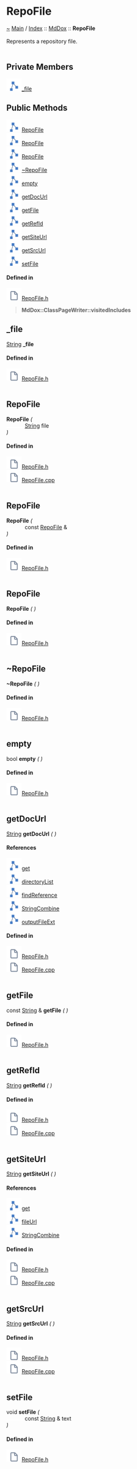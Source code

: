 <a id="repofile"></a>
<h1>RepoFile</h1>
<a id="classMdDox_1_1RepoFile"></a>
<a href="https://github.com/CharlesCarley/MdDox">~</a>
<a href="indexpage.md#main">Main</a>
<span class="inline-text">/</span>
<a href="index.md#index">Index</a>
<span class="inline-text">::</span>
<a href="namespaceMdDox.md#mddox">MdDox</a>
<span class="inline-text">::</span>
<span class="bold-text"><b>RepoFile</b></span>
<br/>
<br/>
<span class="inline-text">Represents a repository file. </span>
<br/>
<br/>
<a id="private-members"></a>
<h2>Private Members</h2>
<span class="icon-list-item"><a href="#_file" class="icon-list-item"><img src="../images/class.svg" class="icon-list-item"/><span class="icon-list-item">_file</span>
</a>
</span>
<br/>
<a id="public-methods"></a>
<h2>Public Methods</h2>
<span class="icon-list-item"><a href="#repofile" class="icon-list-item"><img src="../images/class.svg" class="icon-list-item"/><span class="icon-list-item">RepoFile</span>
</a>
</span>
<br/>
<span class="icon-list-item"><a href="#repofile" class="icon-list-item"><img src="../images/class.svg" class="icon-list-item"/><span class="icon-list-item">RepoFile</span>
</a>
</span>
<br/>
<span class="icon-list-item"><a href="#repofile" class="icon-list-item"><img src="../images/class.svg" class="icon-list-item"/><span class="icon-list-item">RepoFile</span>
</a>
</span>
<br/>
<span class="icon-list-item"><a href="#~repofile" class="icon-list-item"><img src="../images/class.svg" class="icon-list-item"/><span class="icon-list-item">~RepoFile</span>
</a>
</span>
<br/>
<span class="icon-list-item"><a href="#empty" class="icon-list-item"><img src="../images/class.svg" class="icon-list-item"/><span class="icon-list-item">empty</span>
</a>
</span>
<br/>
<span class="icon-list-item"><a href="#getdocurl" class="icon-list-item"><img src="../images/class.svg" class="icon-list-item"/><span class="icon-list-item">getDocUrl</span>
</a>
</span>
<br/>
<span class="icon-list-item"><a href="#getfile" class="icon-list-item"><img src="../images/class.svg" class="icon-list-item"/><span class="icon-list-item">getFile</span>
</a>
</span>
<br/>
<span class="icon-list-item"><a href="#getrefid" class="icon-list-item"><img src="../images/class.svg" class="icon-list-item"/><span class="icon-list-item">getRefId</span>
</a>
</span>
<br/>
<span class="icon-list-item"><a href="#getsiteurl" class="icon-list-item"><img src="../images/class.svg" class="icon-list-item"/><span class="icon-list-item">getSiteUrl</span>
</a>
</span>
<br/>
<span class="icon-list-item"><a href="#getsrcurl" class="icon-list-item"><img src="../images/class.svg" class="icon-list-item"/><span class="icon-list-item">getSrcUrl</span>
</a>
</span>
<br/>
<span class="icon-list-item"><a href="#setfile" class="icon-list-item"><img src="../images/class.svg" class="icon-list-item"/><span class="icon-list-item">setFile</span>
</a>
</span>
<br/>
<a id="defined-in"></a>
<h4>Defined in</h4>
<span class="icon-list-item"><a href="https://github.com/CharlesCarley/MdDox/blob/master//Source/MdDoxTree/RepoFile.h#L31" class="icon-list-item"><img src="../images/file.svg" class="icon-list-item"/><span class="icon-list-item">RepoFile.h</span>
</a>
</span>
<br/>
<blockquote>
<span class="bold-text"><b>MdDox::ClassPageWriter::visitedIncludes</b></span>
</blockquote>
<a id="_file"></a>
<h2>_file</h2>
<a href="namespaceMdDox.md#string">String</a>
<span class="bold-text"><b>_file</b></span>
<br/>
<a id="defined-in"></a>
<h4>Defined in</h4>
<span class="icon-list-item"><a href="https://github.com/CharlesCarley/MdDox/blob/master//Source/MdDoxTree/RepoFile.h#L33" class="icon-list-item"><img src="../images/file.svg" class="icon-list-item"/><span class="icon-list-item">RepoFile.h</span>
</a>
</span>
<br/>
<br/>
<a id="repofile"></a>
<h2>RepoFile</h2>
<span class="bold-text"><b>RepoFile</b></span>
<span class="italic-text"><i>(</i></span>
<div class="paragraph">
<span class="paragraph"><img src="../images/horSpace24px.svg"/><a href="namespaceMdDox.md#string">String</a>
<span class="inline-text">file</span>
</span>
</div>
<span class="italic-text"><i>)</i></span>
<a id="defined-in"></a>
<h4>Defined in</h4>
<span class="icon-list-item"><a href="https://github.com/CharlesCarley/MdDox/blob/master//Source/MdDoxTree/RepoFile.h#L36" class="icon-list-item"><img src="../images/file.svg" class="icon-list-item"/><span class="icon-list-item">RepoFile.h</span>
</a>
</span>
<br/>
<span class="icon-list-item"><a href="https://github.com/CharlesCarley/MdDox/blob/master//Source/MdDoxTree/RepoFile.cpp#L31" class="icon-list-item"><img src="../images/file.svg" class="icon-list-item"/><span class="icon-list-item">RepoFile.cpp</span>
</a>
</span>
<br/>
<br/>
<a id="repofile"></a>
<h2>RepoFile</h2>
<span class="bold-text"><b>RepoFile</b></span>
<span class="italic-text"><i>(</i></span>
<div class="paragraph">
<span class="paragraph"><img src="../images/horSpace24px.svg"/><span class="inline-text">const </span>
<a href="classMdDox_1_1RepoFile.md#repofile">RepoFile</a>
<span class="inline-text"> &amp;</span>
</span>
</div>
<span class="italic-text"><i>)</i></span>
<a id="defined-in"></a>
<h4>Defined in</h4>
<span class="icon-list-item"><a href="https://github.com/CharlesCarley/MdDox/blob/master//Source/MdDoxTree/RepoFile.h#L37" class="icon-list-item"><img src="../images/file.svg" class="icon-list-item"/><span class="icon-list-item">RepoFile.h</span>
</a>
</span>
<br/>
<br/>
<a id="repofile"></a>
<h2>RepoFile</h2>
<span class="bold-text"><b>RepoFile</b></span>
<span class="italic-text"><i>(</i></span>
<span class="italic-text"><i>)</i></span>
<a id="defined-in"></a>
<h4>Defined in</h4>
<span class="icon-list-item"><a href="https://github.com/CharlesCarley/MdDox/blob/master//Source/MdDoxTree/RepoFile.h#L38" class="icon-list-item"><img src="../images/file.svg" class="icon-list-item"/><span class="icon-list-item">RepoFile.h</span>
</a>
</span>
<br/>
<br/>
<a id="~repofile"></a>
<h2>~RepoFile</h2>
<span class="bold-text"><b>~RepoFile</b></span>
<span class="italic-text"><i>(</i></span>
<span class="italic-text"><i>)</i></span>
<a id="defined-in"></a>
<h4>Defined in</h4>
<span class="icon-list-item"><a href="https://github.com/CharlesCarley/MdDox/blob/master//Source/MdDoxTree/RepoFile.h#L39" class="icon-list-item"><img src="../images/file.svg" class="icon-list-item"/><span class="icon-list-item">RepoFile.h</span>
</a>
</span>
<br/>
<br/>
<a id="empty"></a>
<h2>empty</h2>
<span class="inline-text">bool</span>
<span class="bold-text"><b>empty</b></span>
<span class="italic-text"><i>(</i></span>
<span class="italic-text"><i>)</i></span>
<a id="defined-in"></a>
<h4>Defined in</h4>
<span class="icon-list-item"><a href="https://github.com/CharlesCarley/MdDox/blob/master//Source/MdDoxTree/RepoFile.h#L53" class="icon-list-item"><img src="../images/file.svg" class="icon-list-item"/><span class="icon-list-item">RepoFile.h</span>
</a>
</span>
<br/>
<br/>
<a id="getdocurl"></a>
<h2>getDocUrl</h2>
<a href="namespaceMdDox.md#string">String</a>
<span class="bold-text"><b>getDocUrl</b></span>
<span class="italic-text"><i>(</i></span>
<span class="italic-text"><i>)</i></span>
<a id="references"></a>
<h4>References</h4>
<span class="icon-list-item"><a href="classMdDox_1_1SiteBuilder.md#get" class="icon-list-item"><img src="../images/class.svg" class="icon-list-item"/><span class="icon-list-item">get</span>
</a>
</span>
<br/>
<span class="icon-list-item"><a href="classMdDox_1_1PathUtil.md#directorylist" class="icon-list-item"><img src="../images/class.svg" class="icon-list-item"/><span class="icon-list-item">directoryList</span>
</a>
</span>
<br/>
<span class="icon-list-item"><a href="classMdDox_1_1SiteBuilder.md#findreference" class="icon-list-item"><img src="../images/class.svg" class="icon-list-item"/><span class="icon-list-item">findReference</span>
</a>
</span>
<br/>
<span class="icon-list-item"><a href="namespaceMdDox.md#stringcombine" class="icon-list-item"><img src="../images/class.svg" class="icon-list-item"/><span class="icon-list-item">StringCombine</span>
</a>
</span>
<br/>
<span class="icon-list-item"><a href="classMdDox_1_1SiteBuilder.md#outputfileext" class="icon-list-item"><img src="../images/class.svg" class="icon-list-item"/><span class="icon-list-item">outputFileExt</span>
</a>
</span>
<br/>
<a id="defined-in"></a>
<h4>Defined in</h4>
<span class="icon-list-item"><a href="https://github.com/CharlesCarley/MdDox/blob/master//Source/MdDoxTree/RepoFile.h#L47" class="icon-list-item"><img src="../images/file.svg" class="icon-list-item"/><span class="icon-list-item">RepoFile.h</span>
</a>
</span>
<br/>
<span class="icon-list-item"><a href="https://github.com/CharlesCarley/MdDox/blob/master//Source/MdDoxTree/RepoFile.cpp#L41" class="icon-list-item"><img src="../images/file.svg" class="icon-list-item"/><span class="icon-list-item">RepoFile.cpp</span>
</a>
</span>
<br/>
<br/>
<a id="getfile"></a>
<h2>getFile</h2>
<span class="inline-text">const </span>
<a href="namespaceMdDox.md#string">String</a>
<span class="inline-text"> &amp;</span>
<span class="bold-text"><b>getFile</b></span>
<span class="italic-text"><i>(</i></span>
<span class="italic-text"><i>)</i></span>
<a id="defined-in"></a>
<h4>Defined in</h4>
<span class="icon-list-item"><a href="https://github.com/CharlesCarley/MdDox/blob/master//Source/MdDoxTree/RepoFile.h#L41" class="icon-list-item"><img src="../images/file.svg" class="icon-list-item"/><span class="icon-list-item">RepoFile.h</span>
</a>
</span>
<br/>
<br/>
<a id="getrefid"></a>
<h2>getRefId</h2>
<a href="namespaceMdDox.md#string">String</a>
<span class="bold-text"><b>getRefId</b></span>
<span class="italic-text"><i>(</i></span>
<span class="italic-text"><i>)</i></span>
<a id="defined-in"></a>
<h4>Defined in</h4>
<span class="icon-list-item"><a href="https://github.com/CharlesCarley/MdDox/blob/master//Source/MdDoxTree/RepoFile.h#L45" class="icon-list-item"><img src="../images/file.svg" class="icon-list-item"/><span class="icon-list-item">RepoFile.h</span>
</a>
</span>
<br/>
<span class="icon-list-item"><a href="https://github.com/CharlesCarley/MdDox/blob/master//Source/MdDoxTree/RepoFile.cpp#L36" class="icon-list-item"><img src="../images/file.svg" class="icon-list-item"/><span class="icon-list-item">RepoFile.cpp</span>
</a>
</span>
<br/>
<br/>
<a id="getsiteurl"></a>
<h2>getSiteUrl</h2>
<a href="namespaceMdDox.md#string">String</a>
<span class="bold-text"><b>getSiteUrl</b></span>
<span class="italic-text"><i>(</i></span>
<span class="italic-text"><i>)</i></span>
<a id="references"></a>
<h4>References</h4>
<span class="icon-list-item"><a href="classMdDox_1_1SiteBuilder.md#get" class="icon-list-item"><img src="../images/class.svg" class="icon-list-item"/><span class="icon-list-item">get</span>
</a>
</span>
<br/>
<span class="icon-list-item"><a href="classMdDox_1_1SiteBuilder.md#fileurl" class="icon-list-item"><img src="../images/class.svg" class="icon-list-item"/><span class="icon-list-item">fileUrl</span>
</a>
</span>
<br/>
<span class="icon-list-item"><a href="namespaceMdDox.md#stringcombine" class="icon-list-item"><img src="../images/class.svg" class="icon-list-item"/><span class="icon-list-item">StringCombine</span>
</a>
</span>
<br/>
<a id="defined-in"></a>
<h4>Defined in</h4>
<span class="icon-list-item"><a href="https://github.com/CharlesCarley/MdDox/blob/master//Source/MdDoxTree/RepoFile.h#L51" class="icon-list-item"><img src="../images/file.svg" class="icon-list-item"/><span class="icon-list-item">RepoFile.h</span>
</a>
</span>
<br/>
<span class="icon-list-item"><a href="https://github.com/CharlesCarley/MdDox/blob/master//Source/MdDoxTree/RepoFile.cpp#L63" class="icon-list-item"><img src="../images/file.svg" class="icon-list-item"/><span class="icon-list-item">RepoFile.cpp</span>
</a>
</span>
<br/>
<br/>
<a id="getsrcurl"></a>
<h2>getSrcUrl</h2>
<a href="namespaceMdDox.md#string">String</a>
<span class="bold-text"><b>getSrcUrl</b></span>
<span class="italic-text"><i>(</i></span>
<span class="italic-text"><i>)</i></span>
<a id="defined-in"></a>
<h4>Defined in</h4>
<span class="icon-list-item"><a href="https://github.com/CharlesCarley/MdDox/blob/master//Source/MdDoxTree/RepoFile.h#L49" class="icon-list-item"><img src="../images/file.svg" class="icon-list-item"/><span class="icon-list-item">RepoFile.h</span>
</a>
</span>
<br/>
<span class="icon-list-item"><a href="https://github.com/CharlesCarley/MdDox/blob/master//Source/MdDoxTree/RepoFile.cpp#L58" class="icon-list-item"><img src="../images/file.svg" class="icon-list-item"/><span class="icon-list-item">RepoFile.cpp</span>
</a>
</span>
<br/>
<br/>
<a id="setfile"></a>
<h2>setFile</h2>
<span class="inline-text">void</span>
<span class="bold-text"><b>setFile</b></span>
<span class="italic-text"><i>(</i></span>
<div class="paragraph">
<span class="paragraph"><img src="../images/horSpace24px.svg"/><span class="inline-text">const </span>
<a href="namespaceMdDox.md#string">String</a>
<span class="inline-text"> &amp;</span>
<span class="inline-text">text</span>
</span>
</div>
<span class="italic-text"><i>)</i></span>
<a id="defined-in"></a>
<h4>Defined in</h4>
<span class="icon-list-item"><a href="https://github.com/CharlesCarley/MdDox/blob/master//Source/MdDoxTree/RepoFile.h#L43" class="icon-list-item"><img src="../images/file.svg" class="icon-list-item"/><span class="icon-list-item">RepoFile.h</span>
</a>
</span>
<br/>
<br/>
</div>
</div>
</body>
</html>
